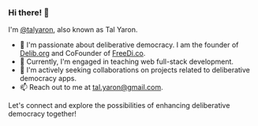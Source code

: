 ### Hi there! 👋

I'm [@talyaron](https://github.com/talyaron), also known as Tal Yaron.

- 👀 I'm passionate about deliberative democracy. I am the founder of [Delib.org](https://delib.org) and CoFounder of [FreeDi.co](https://freedi.co).
- 🌱 Currently, I'm engaged in teaching web full-stack development.
- 💞️ I'm actively seeking collaborations on projects related to deliberative democracy apps.
- 📫 Reach out to me at tal.yaron@gmail.com.

Let's connect and explore the possibilities of enhancing deliberative democracy together!

<!---
talyaron/talyaron is a ✨ special ✨ repository because its `README.md` (this file) appears on your GitHub profile.
You can click the Preview link to take a look at your changes.
--->
